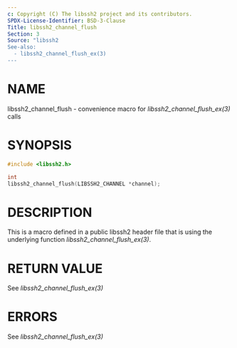 ```yaml
---
c: Copyright (C) The libssh2 project and its contributors.
SPDX-License-Identifier: BSD-3-Clause
Title: libssh2_channel_flush
Section: 3
Source: "libssh2
See-also:
  - libssh2_channel_flush_ex(3)
---
```


# NAME

libssh2_channel_flush - convenience macro for *libssh2_channel_flush_ex(3)* calls

# SYNOPSIS

~~~c
#include <libssh2.h>

int
libssh2_channel_flush(LIBSSH2_CHANNEL *channel);
~~~

# DESCRIPTION

This is a macro defined in a public libssh2 header file that is using the
underlying function *libssh2_channel_flush_ex(3)*.

# RETURN VALUE

See *libssh2_channel_flush_ex(3)*

# ERRORS

See *libssh2_channel_flush_ex(3)*
